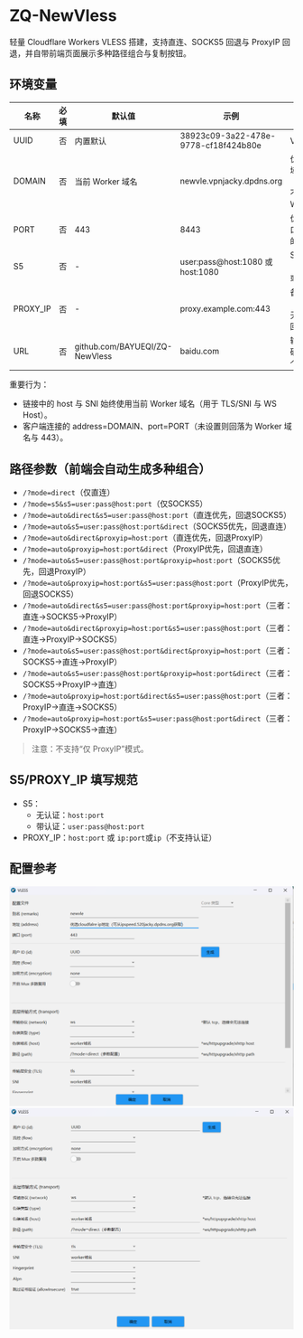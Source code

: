 # ZQ-NewVless

轻量 Cloudflare Workers VLESS 搭建，支持直连、SOCKS5 回退与 ProxyIP 回退，并自带前端页面展示多种路径组合与复制按钮。

## 环境变量

| 名称 | 必填 | 默认值 | 示例 | 说明 |
| --- | --- | --- | --- | --- |
| UUID | 否 | 内置默认 | 38923c09-3a22-478e-9778-cf18f424b80e | VLESS 用户 ID |
| DOMAIN | 否 | 当前 Worker 域名 | newvle.vpnjacky.dpdns.org | 优选直连入口域名（address）。不填则使用 Worker 域名 |
| PORT | 否 | 443 | 8443 | 优选域名的端口（address 的端口） |
| S5 | 否 | - | user:pass@host:1080 或 host:1080 | SOCKS5 代理（支持带认证或无认证） |
| PROXY_IP | 否 | - | proxy.example.com:443 | 备用直连入口（host:port），无认证；用于回退 |
| URL | 否 | github.com/BAYUEQI/ZQ-NewVless| baidu.com |输入UUID不正确会跳转到这个网址|

重要行为：
- 链接中的 host 与 SNI 始终使用当前 Worker 域名（用于 TLS/SNI 与 WS Host）。
- 客户端连接的 address=DOMAIN、port=PORT（未设置则回落为 Worker 域名与 443）。

## 路径参数（前端会自动生成多种组合）

  * `/?mode=direct`（仅直连）
  * `/?mode=s5&s5=user:pass@host:port`（仅SOCKS5）
  * `/?mode=auto&direct&s5=user:pass@host:port`（直连优先，回退SOCKS5）
  * `/?mode=auto&s5=user:pass@host:port&direct`（SOCKS5优先，回退直连）
  * `/?mode=auto&direct&proxyip=host:port`（直连优先，回退ProxyIP）
  * `/?mode=auto&proxyip=host:port&direct`（ProxyIP优先，回退直连）
  * `/?mode=auto&s5=user:pass@host:port&proxyip=host:port`（SOCKS5优先，回退ProxyIP）
  * `/?mode=auto&proxyip=host:port&s5=user:pass@host:port`（ProxyIP优先，回退SOCKS5）
  * `/?mode=auto&direct&s5=user:pass@host:port&proxyip=host:port`（三者：直连→SOCKS5→ProxyIP）
  * `/?mode=auto&direct&proxyip=host:port&s5=user:pass@host:port`（三者：直连→ProxyIP→SOCKS5）
  * `/?mode=auto&s5=user:pass@host:port&direct&proxyip=host:port`（三者：SOCKS5→直连→ProxyIP）
  * `/?mode=auto&s5=user:pass@host:port&proxyip=host:port&direct`（三者：SOCKS5→ProxyIP→直连）
  * `/?mode=auto&proxyip=host:port&direct&s5=user:pass@host:port`（三者：ProxyIP→直连→SOCKS5）
  * `/?mode=auto&proxyip=host:port&s5=user:pass@host:port&direct`（三者：ProxyIP→SOCKS5→直连）

> 注意：不支持“仅 ProxyIP”模式。

## S5/PROXY_IP 填写规范

- S5：
  - 无认证：`host:port`
  - 带认证：`user:pass@host:port`
- PROXY_IP：`host:port` 或 `ip:port`或`ip`（不支持认证）

## 配置参考
![v2rayN](1.png)
![nekobox](2.png)
